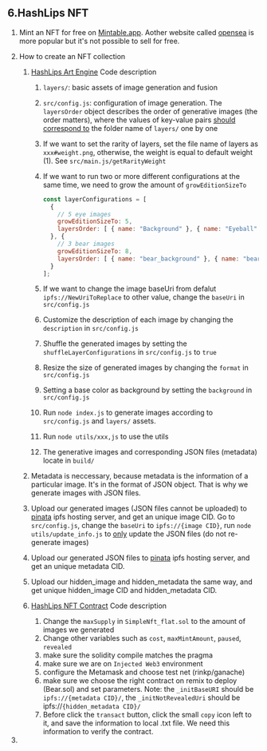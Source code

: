 ## 6.HashLips NFT

1. Mint an NFT for free on [Mintable.app](https://mintable.app/). Aother website called [opensea]() is more popular but it's not possible to sell for free.

2. How to create an NFT collection

   1. [HashLips Art Engine](https://github.com/HashLips/hashlips_art_engine) Code description

      1. `layers/`: basic assets of image generation and fusion

      2. `src/config.js`: configuration of image generation. The `layersOrder` object describes the order of generative images (the order matters), where the values of key-value pairs <u>should correspond to</u> the folder name of `layers/` one by one

      3. If we want to set the rarity of layers, set the file name of layers as `xxx#weight.png`, otherwise, the weight is equal to default weight (1). See `src/main.js/getRarityWeight`

      4. If we want to run two or more different configurations at the same time, we need to grow the amount of `growEditionSizeTo`

         ```js
         const layerConfigurations = [
           {
             // 5 eye images
             growEditionSizeTo: 5,
             layersOrder: [ { name: "Background" }, { name: "Eyeball" }, { name: "Eye color" }, { name: "Iris" }, { name: "Shine" }, { name: "Bottom lid" }, { name: "Top lid" } ]
           }, {
             // 3 bear images
             growEditionSizeTo: 8,
             layersOrder: [ { name: "bear_background" }, { name: "bear_body" }, { name: "bear_clothes" }, { name: "bear_hair" } ]
           }
         ];
         ```

      5. If we want to change the image baseUri from defalut `ipfs://NewUriToReplace` to other value, change the `baseUri` in `src/config.js`

      6. Customize the description of each image by changing the `description` in `src/config.js`

      7. Shuffle the generated images by setting the `shuffleLayerConfigurations` in `src/config.js` to `true`

      8. Resize the size of generated images by changing the `format` in `src/config.js`

      9. Setting a base color as background by setting the `background` in `src/config.js`

      10. Run `node index.js` to generate images according to `src/config.js` and `layers/` assets.

      11. Run `node utils/xxx,js` to use the utils

      12. The generative images and corresponding JSON files (metadata) locate in `build/`

   2. Metadata is neccessary, because metadata is the information of a particular image. It's in the format of JSON object. That is why we generate images with JSON files.

   3. Upload our generated images (JSON files cannot be uploaded) to [pinata](https://app.pinata.cloud/) ipfs hosting server, and get an unique image CID. Go to `src/config.js`, change the `baseUri` to `ipfs://{image CID}`, run `node utils/update_info.js` to <u>only</u> update the JSON files (do not re-generate images)

   4. Upload our generated JSON files to [pinata](https://app.pinata.cloud/) ipfs hosting server, and get an unique metadata CID.

   5. Upload our hidden_image and hidden_metadata the same way, and get unique hidden_image CID and hidden_metadata CID.

   6. [HashLips NFT Contract](https://github.com/HashLips/hashlips_art_engine) Code description

      1. Change the `maxSupply` in `SimpleNft_flat.sol` to the amount of images we generated
      2. Change other variables such as `cost`, `maxMintAmount`, `paused`, `revealed`
      3. make sure the solidity compile matches the pragma
      4. make sure we are on `Injected Web3` environment
      5. configure the Metamask and choose test net (rinkp/ganache)
      6. make sure we choose the right contract on remix to deploy (Bear.sol) and set parameters. Note: the `_initBaseURI` should be `ipfs://{metadata CID}/`, the `_initNotRevealedUri` should be ipfs://`{hidden_metadata CID}/`
      7. Before click the `transact` button, click the small `copy` icon left to it, and save the information to local .txt file. We need this information to verify the contract.

3. 

